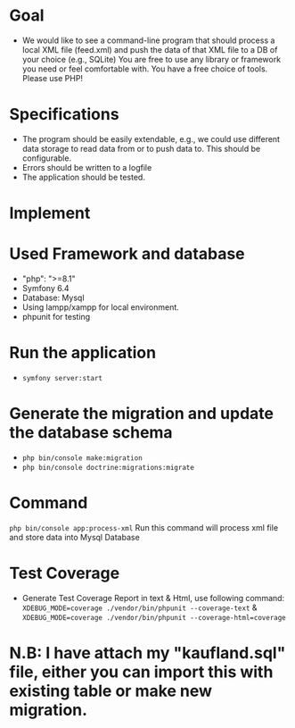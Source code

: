 # Goal
* We would like to see a command-line program that should process a local XML file (feed.xml)
  and push the data of that XML file to a DB of your choice (e.g., SQLite)
  You are free to use any library or framework you need or feel comfortable with. You have a
  free choice of tools. Please use PHP!
# Specifications
* The program should be easily extendable, e.g., we could use different data storage to
  read data from or to push data to. This should be configurable.
* Errors should be written to a logfile
* The application should be tested. 

# Implement
# Used Framework and database
* "php": ">=8.1"
* Symfony 6.4
* Database: Mysql
* Using lampp/xampp for local environment.
* phpunit for testing
# Run the application
* `` symfony server:start ``
# Generate the migration and update the database schema
* ``` php bin/console make:migration ```
* `` php bin/console doctrine:migrations:migrate ``
# Command
`` php bin/console app:process-xml ``
Run this command will process xml file and store data into Mysql Database

# Test Coverage
* Generate Test Coverage Report in text & Html, use following command:
`` XDEBUG_MODE=coverage ./vendor/bin/phpunit --coverage-text `` &
`` XDEBUG_MODE=coverage ./vendor/bin/phpunit --coverage-html=coverage ``

# N.B: I have attach my "kaufland.sql" file, either you can import this with existing table or make new migration.

